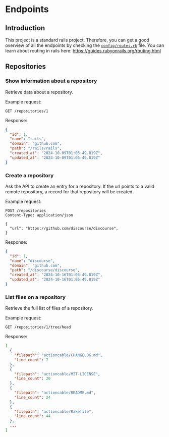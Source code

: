 # Endpoints

## Introduction
This project is a standard rails project. Therefore, you can get a good overview of all the endpoints by checking the [`config/routes.rb`](../config/routes.rb) file. You can learn about routing in rails here: https://guides.rubyonrails.org/routing.html

## Repositories
### Show information about a repository
Retrieve data about a repository.

Example request:
```
GET /repositories/1
```

Response:
```json
{
  "id": 1,
  "name": "rails",
  "domain": "github.com",
  "path": "/rails/rails",
  "created_at": "2024-10-09T01:05:49.819Z",
  "updated_at": "2024-10-09T01:05:49.819Z"
}
```

### Create a repository
Ask the API to create an entry for a repository.
If the url points to a valid remote repository, a record for that repository will be created.

Example request:
```
POST /repositories
Content-Type: application/json

{
  "url": "https://github.com/discourse/discourse",
}
```

Response:
```json
{
  "id": 1,
  "name": "discourse",
  "domain": "github.com",
  "path": "/discourse/discourse",
  "created_at": "2024-10-16T01:05:49.819Z",
  "updated_at": "2024-10-16T01:05:49.819Z"
}
```

### List files on a repository
Retrieve the full list of files of a repository.

Example request:
```
GET /repositories/1/tree/head
```

Response:
```json
[
  {
    "filepath": "actioncable/CHANGELOG.md",
    "line_count": 7
  },
  {
    "filepath": "actioncable/MIT-LICENSE",
    "line_count": 20
  },
  {
    "filepath": "actioncable/README.md",
    "line_count": 24
  },
  {
    "filepath": "actioncable/Rakefile",
    "line_count": 44
  },
  ...
]
```
